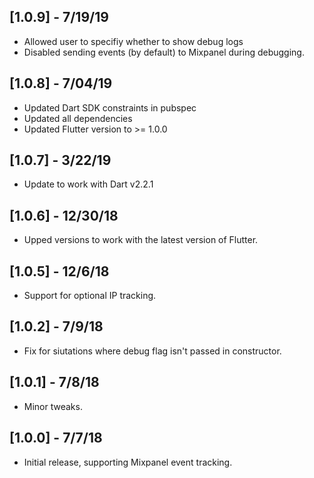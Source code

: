 ## [1.0.9] - 7/19/19
* Allowed user to specifiy whether to show debug logs 
* Disabled sending events (by default) to Mixpanel during debugging. 

## [1.0.8] - 7/04/19
* Updated Dart SDK constraints in pubspec
* Updated all dependencies
* Updated Flutter version to >= 1.0.0

## [1.0.7] - 3/22/19

* Update to work with Dart v2.2.1

## [1.0.6] - 12/30/18

* Upped versions to work with the latest version of Flutter.

## [1.0.5] - 12/6/18

* Support for optional IP tracking.

## [1.0.2] - 7/9/18

* Fix for siutations where debug flag isn't passed in constructor.

## [1.0.1] - 7/8/18

* Minor tweaks.

## [1.0.0] - 7/7/18

* Initial release, supporting Mixpanel event tracking.
